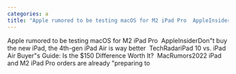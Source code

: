 ```yaml
---
categories: a
title: "Apple rumored to be testing macOS for M2 iPad Pro  AppleInsider"
---
```

Apple rumored to be testing macOS for M2 iPad Pro&nbsp;&nbsp;AppleInsiderDon"t buy the new iPad, the 4th-gen iPad Air is way better&nbsp;&nbsp;TechRadariPad 10 vs. iPad Air Buyer"s Guide: Is the $150 Difference Worth It?&nbsp;&nbsp;MacRumors2022 iPad and M2 iPad Pro orders are already "preparing to 